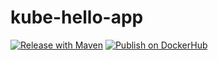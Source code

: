 # kube-hello-app


[![Release with Maven](https://github.com/rrredbeard/kube-hello-app/actions/workflows/release.yml/badge.svg?branch=main)](https://github.com/rrredbeard/kube-hello-app/actions/workflows/release.yml)
[![Publish on DockerHub](https://github.com/rrredbeard/kube-hello-app/actions/workflows/docker-hub-push.yml/badge.svg)](https://github.com/rrredbeard/kube-hello-app/actions/workflows/docker-hub-push.yml)
